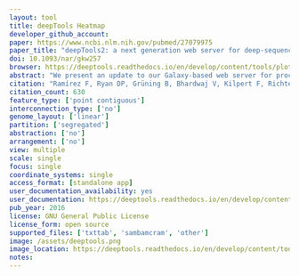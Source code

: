 ```yaml
---
layout: tool 
title: deepTools Heatmap
developer_github_account: 
paper: https://www.ncbi.nlm.nih.gov/pubmed/27079975
paper_title: "deepTools2: a next generation web server for deep-sequencing data analysis."
doi: 10.1093/nar/gkw257
browser: https://deeptools.readthedocs.io/en/develop/content/tools/plotHeatmap.html
abstract: "We present an update to our Galaxy-based web server for processing and visualizing deeply sequenced data. Its core tool set, deepTools, allows users to perform complete bioinformatic workflows ranging from quality controls and normalizations of aligned reads to integrative analyses, including clustering and visualization approaches. Since we first described our deepTools Galaxy server in 2014, we have implemented new solutions for many requests from the community and our users. Here, we introduce significant enhancements and new tools to further improve data visualization and interpretation. deepTools continue to be open to all users and freely available as a web service at deeptools.ie-freiburg.mpg.de The new deepTools2 suite can be easily deployed within any Galaxy framework via the toolshed repository, and we also provide source code for command line usage under Linux and Mac OS X. A public and documented API for access to deepTools functionality is also available."
citation: "Ramírez F, Ryan DP, Grüning B, Bhardwaj V, Kilpert F, Richter AS, et al. deepTools2: a next generation web server for deep-sequencing data analysis. Nucleic Acids Res. academic.oup.com; 2016;44: W160–5."
citation_count: 630
feature_type: ['point contiguous']
interconnection_type: ['no']
genome_layout: ['linear']
partition: ['segregated']
abstraction: ['no']
arrangement: ['no']
view: multiple
scale: single
focus: single
coordinate_systems: single
access_format: [standalone app]
user_documentation_availability: yes
user_documentation: https://deeptools.readthedocs.io/en/develop/content/tools/plotHeatmap.html
pub_year: 2016
license: GNU General Public License
license_form: open source
supported_files: ['txttab', 'sambamcram', 'other']
image: /assets/deeptools.png
image_location: https://deeptools.readthedocs.io/en/develop/content/tools/plotHeatmap.html
notes: 
---
```

